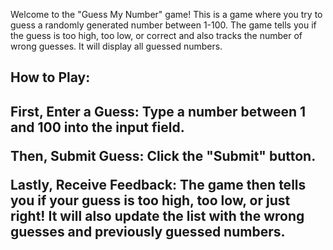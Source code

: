 Welcome to the "Guess My Number" game! This is a game where you try to guess a randomly generated number between 1-100. The game tells you if the guess is too high, too low, or correct and also tracks the number of wrong guesses. It will display all guessed numbers.

<h2> How to Play: <h2>
First, Enter a Guess:
Type a number between 1 and 100 into the input field.

Then, Submit Guess:
Click the "Submit" button.

Lastly, Receive Feedback:
The game then tells you if your guess is too high, too low, or just right!
It will also update the list with the wrong guesses and previously guessed numbers.

